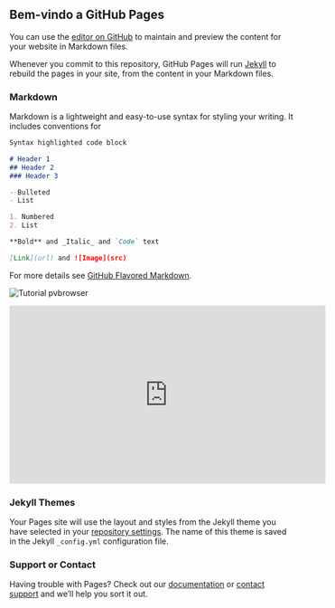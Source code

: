 ## Bem-vindo a GitHub Pages

You can use the [editor on GitHub](https://github.com/jjmg-eng/teste/edit/gh-pages/index.md) to maintain and preview the content for your website in Markdown files.

Whenever you commit to this repository, GitHub Pages will run [Jekyll](https://jekyllrb.com/) to rebuild the pages in your site, from the content in your Markdown files.

### Markdown

Markdown is a lightweight and easy-to-use syntax for styling your writing. It includes conventions for

```markdown
Syntax highlighted code block

# Header 1
## Header 2
### Header 3

- Bulleted
- List

1. Numbered
2. List

**Bold** and _Italic_ and `Code` text

[Link](url) and ![Image](src)
```

For more details see [GitHub Flavored Markdown](https://guides.github.com/features/mastering-markdown/).

![Tutorial pvbrowser](https://youtu.be/iMKa_FeDy2g)

<iframe width="560" height="315" src="https://www.youtube.com/embed/iMKa_FeDy2g" frameborder="0" allow="accelerometer; autoplay; clipboard-write; encrypted-media; gyroscope; picture-in-picture" allowfullscreen></iframe>

### Jekyll Themes

Your Pages site will use the layout and styles from the Jekyll theme you have selected in your [repository settings](https://github.com/jjmg-eng/teste/settings). The name of this theme is saved in the Jekyll `_config.yml` configuration file.

### Support or Contact

Having trouble with Pages? Check out our [documentation](https://docs.github.com/categories/github-pages-basics/) or [contact support](https://github.com/contact) and we’ll help you sort it out.
